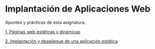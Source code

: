 # Implantación de Aplicaciones Web

Apuntes y prácticas de esta asignatura.

[1. Páginas web estáticas y dinámicas](./Paginasestaticasdinamicas.md)

[2. Implantación y despliegue de una aplicación estática](./Implantaciondespliegueestatica.md)


